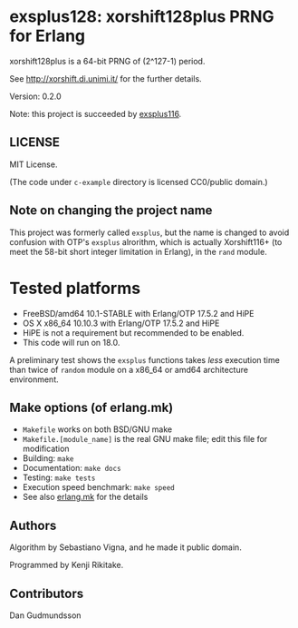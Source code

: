 # exsplus128: xorshift128plus PRNG for Erlang

xorshift128plus is a 64-bit PRNG of (2^127-1) period.

See <http://xorshift.di.unimi.it/> for the further details.

Version: 0.2.0

Note: this project is succeeded by [exsplus116](https://github.com/jj1bdx/exsplus116/).

## LICENSE

MIT License.

(The code under `c-example` directory is licensed CC0/public domain.)

## Note on changing the project name

This project was formerly called `exsplus`, but the name is changed to
avoid confusion with OTP's `exsplus` alrorithm, which is actually Xorshift116+
(to meet the 58-bit short integer limitation in Erlang), in the `rand` module.

# Tested platforms

* FreeBSD/amd64 10.1-STABLE with Erlang/OTP 17.5.2 and HiPE
* OS X x86\_64 10.10.3 with Erlang/OTP 17.5.2 and HiPE
* HiPE is not a requirement but recommended to be enabled.
* This code will run on 18.0.

A preliminary test shows the `exsplus` functions takes *less* execution time
than twice of `random` module on a x86\_64 or amd64 architecture environment.

## Make options (of erlang.mk)

* `Makefile` works on both BSD/GNU make
* `Makefile.[module_name]` is the real GNU make file; edit this file for modification
* Building: `make`
* Documentation: `make docs`
* Testing: `make tests`
* Execution speed benchmark: `make speed`
* See also [erlang.mk](https://github.com/extend/erlang.mk) for the details

## Authors

Algorithm by Sebastiano Vigna, and he made it public domain.

Programmed by Kenji Rikitake.

## Contributors

Dan Gudmundsson


